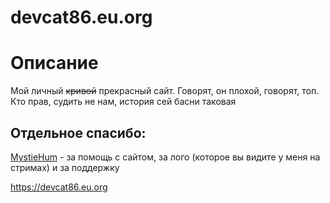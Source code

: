 # devcat86.eu.org
# Описание
Мой личный ~~кривой~~ прекрасный сайт. Говорят, он плохой, говорят, топ. Кто прав, судить не нам, история сей басни таковая
## Отдельное спасибо:
[MystieHum](https://github.com/4vanyek) - за помощь с сайтом, за лого (которое вы видите у меня на стримах) и за поддержку  

https://devcat86.eu.org
